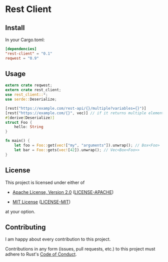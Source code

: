 # Rest Client

## Install

In your Cargo.toml:

```toml
[dependencies]
"rest-client" = "0.1"
reqwest = "0.9"
```

## Usage

```rs
extern crate reqwest;
extern crate rest_client;
use rest_client::*;
use serde::Deserialize;

[rest("https://example.com/rest-api/{}/multiple?variables={}")]
[rest("https://example.com/{}", vec)] // if it returns multiple elements
#[derive(Deserialize)]
struct Foo {
    hello: String
}

fn main() {
    let foo = Foo::get(vec!["my", "arguments"]).unwrap(); // Box<Foo>
    let bar = Foo::gets(vec![42]).unwrap(); // Vec<Box<Foo>>
}
```

## License

This project is licensed under either of

* [Apache License, Version 2.0](http://www.apache.org/licenses/LICENSE-2.0)
  ([LICENSE-APACHE](LICENSE-APACHE))

* [MIT License](http://opensource.org/licenses/MIT)
  ([LICENSE-MIT](LICENSE-MIT))

at your option.

## Contributing

I am happy about every contribution to this project.

Contributions in any form (issues, pull requests, etc.) to this project
must adhere to Rust's [Code of Conduct].

[Code of Conduct]: https://www.rust-lang.org/en-US/conduct.html